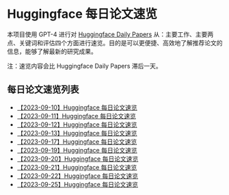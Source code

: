 # Huggingface 每日论文速览

本项目使用 GPT-4 进行对 [Huggingface Daily Papers](https://huggingface.co/papers) 从：主要工作、主要两点、关键词和评估四个方面进行速览。目的是可以更便捷、高效地了解推荐论文的信息，能够了解最新的研究成果。

注：速览内容会比 Huggingface Daily Papers 滞后一天。

## 每日论文速览列表

- [【2023-09-10】Huggingface 每日论文速览](./20230910-hf-daily-papers.md)
- [【2023-09-11】Huggingface 每日论文速览](./20230911-hf-daily-papers.md)
- [【2023-09-12】Huggingface 每日论文速览](./20230912-hf-daily-papers.md)
- [【2023-09-13】Huggingface 每日论文速览](./20230913-hf-daily-papers.md)
- [【2023-09-17】Huggingface 每日论文速览](./20230917-hf-daily-papers.md)
- [【2023-09-19】Huggingface 每日论文速览](./20230919-hf-daily-papers.md)
- [【2023-09-20】Huggingface 每日论文速览](./20230920-hf-daily-papers.md)
- [【2023-09-21】Huggingface 每日论文速览](./20230921-hf-daily-papers.md)
- [【2023-09-22】Huggingface 每日论文速览](./20230922-hf-daily-papers.md)
- [【2023-09-25】Huggingface 每日论文速览](./20230925-hf-daily-papers.md)